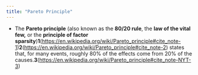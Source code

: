 ```yaml
---
title: "Pareto Principle"
---
```


- The **Pareto principle** (also known as the **80/20 rule**, the **law of the vital few,** or the **principle of factor sparsity**)**1**(https://en.wikipedia.org/wiki/Pareto_principle#cite_note-1)**2**(https://en.wikipedia.org/wiki/Pareto_principle#cite_note-2) states that, for many events, roughly 80% of the effects come from 20% of the causes.**3**(https://en.wikipedia.org/wiki/Pareto_principle#cite_note-NYT-3)<span id='olAP3QuU-'/>
